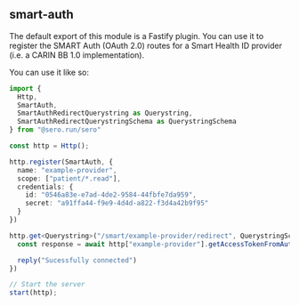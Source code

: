## smart-auth

The default export of this module is a Fastify plugin. You can use it to register the SMART Auth (OAuth 2.0) routes for a Smart Health ID provider (i.e. a CARIN BB 1.0 implementation).

You can use it like so:

```typescript
import {
  Http,
  SmartAuth,
  SmartAuthRedirectQuerystring as Querystring,
  SmartAuthRedirectQuerystringSchema as QuerystringSchema
} from "@sero.run/sero"

const http = Http();

http.register(SmartAuth, {
  name: "example-provider",
  scope: ["patient/*.read"],
  credentials: {
    id: "0546a83e-e7ad-4de2-9584-44fbfe7da959",
    secret: "a91ffa44-f9e9-4d4d-a822-f3d4a42b9f95"
  }
})

http.get<Querystring>("/smart/example-provider/redirect", QuerystringSchema, async (request, reply) => {
  const response = await http["example-provider"].getAccessTokenFromAuthorizationCodeFlow(request)

  reply("Sucessfully connected")
})

// Start the server
start(http);
```